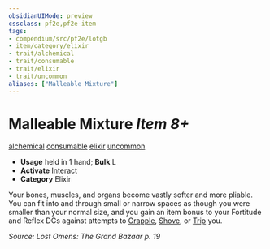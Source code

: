 ```yaml
---
obsidianUIMode: preview
cssclass: pf2e,pf2e-item
tags:
- compendium/src/pf2e/lotgb
- item/category/elixir
- trait/alchemical
- trait/consumable
- trait/elixir
- trait/uncommon
aliases: ["Malleable Mixture"]
---
```

# Malleable Mixture *Item 8+*  
[alchemical](rules/traits/alchemical.md "Alchemical Item Trait")  [consumable](rules/traits/consumable.md "Consumable Item Trait")  [elixir](rules/traits/elixir.md "Elixir Item Trait")  [uncommon](rules/traits/uncommon.md "Uncommon Rarity Trait")  

- **Usage** held in 1 hand; **Bulk** L
- **Activate** [Interact](rules/actions/interact.md)
- **Category** Elixir

Your bones, muscles, and organs become vastly softer and more pliable. You can fit into and through small or narrow spaces as though you were smaller than your normal size, and you gain an item bonus to your Fortitude and Reflex DCs against attempts to [Grapple](rules/actions/grapple.md), [Shove](rules/actions/shove.md), or [Trip](rules/actions/trip.md) you.

*Source: Lost Omens: The Grand Bazaar p. 19*